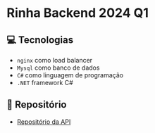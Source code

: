 # Rinha Backend 2024 Q1

## 💻 Tecnologias
- `nginx` como load balancer
- `Mysql` como banco de dados
- `C#` como linguagem de programação
- `.NET` framework C# 

## 🚀 Repositório
- [Repositório da API](https://github.com/MariRodrigues/rinha-backend-2024-q1)
